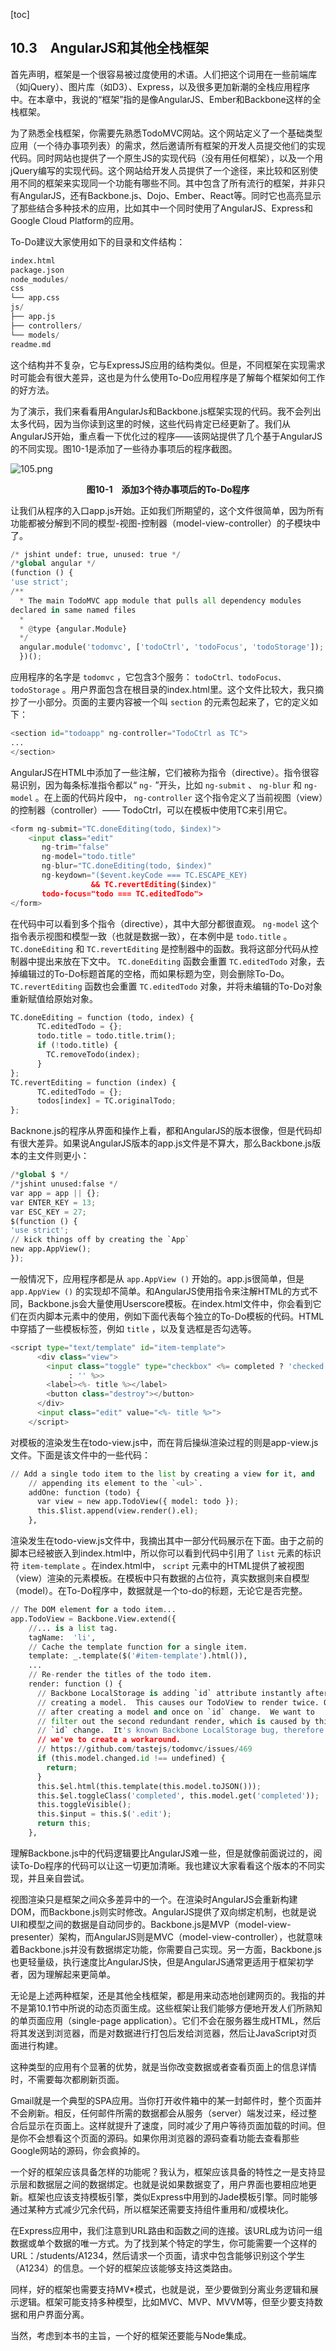 [toc]

## 10.3　AngularJS和其他全栈框架

首先声明，框架是一个很容易被过度使用的术语。人们把这个词用在一些前端库（如jQuery）、图片库（如D3）、Express，以及很多更加新潮的全栈应用程序中。在本章中，我说的“框架”指的是像AngularJS、Ember和Backbone这样的全栈框架。

为了熟悉全栈框架，你需要先熟悉TodoMVC网站。这个网站定义了一个基础类型应用（一个待办事项列表）的需求，然后邀请所有框架的开发人员提交他们的实现代码。同时网站也提供了一个原生JS的实现代码（没有用任何框架），以及一个用jQuery编写的实现代码。这个网站给开发人员提供了一个途径，来比较和区别使用不同的框架来实现同一个功能有哪些不同。其中包含了所有流行的框架，并非只有AngularJS，还有Backbone.js、Dojo、Ember、React等。同时它也高亮显示了那些结合多种技术的应用，比如其中一个同时使用了AngularJS、Express和Google Cloud Platform的应用。

To-Do建议大家使用如下的目录和文件结构：

```python
index.html
package.json
node_modules/
css
└── app.css
js/
├── app.js
├── controllers/
└── models/
readme.md
```

这个结构并不复杂，它与ExpressJS应用的结构类似。但是，不同框架在实现需求时可能会有很大差异，这也是为什么使用To-Do应用程序是了解每个框架如何工作的好方法。

为了演示，我们来看看用AngularJs和Backbone.js框架实现的代码。我不会列出太多代码，因为当你读到这里的时候，这些代码肯定已经更新了。我们从AngularJS开始，重点看一下优化过的程序——该网站提供了几个基于AngularJS的不同实现。图10-1是添加了一些待办事项后的程序截图。

![105.png](./images/105.png)
<center class="my_markdown"><b class="my_markdown">图10-1　添加3个待办事项后的To-Do程序</b></center>

让我们从程序的入口app.js开始。正如我们所期望的，这个文件很简单，因为所有功能都被分解到不同的模型-视图-控制器（model-view-controller）的子模块中了。

```python
/* jshint undef: true, unused: true */
/*global angular */
(function () {
'use strict';
/**
  * The main TodoMVC app module that pulls all dependency modules
declared in same named files
  *
  * @type {angular.Module}
  */
  angular.module('todomvc', ['todoCtrl', 'todoFocus', 'todoStorage']);
  })();
```

应用程序的名字是 `todomvc` ，它包含3个服务： `todoCtrl、todoFocus、todoStorage` 。用户界面包含在根目录的index.html里。这个文件比较大，我只摘抄了一小部分。页面的主要内容被一个叫 `section` 的元素包起来了，它的定义如下：

```python
<section id="todoapp" ng-controller="TodoCtrl as TC">
...
</section>
```

AngularJS在HTML中添加了一些注解，它们被称为指令（directive）。指令很容易识别，因为每条标准指令都以“ `ng-` ”开头，比如 `ng-submit` 、 `ng-blur` 和 `ng-model` 。在上面的代码片段中， `ng-controller` 这个指令定义了当前视图（view）的控制器（controller）—— TodoCtrl，可以在模板中使用TC来引用它。

```python
<form ng-submit="TC.doneEditing(todo, $index)">
    <input class="edit"
       ng-trim="false"
       ng-model="todo.title"
       ng-blur="TC.doneEditing(todo, $index)"
       ng-keydown="($event.keyCode === TC.ESCAPE_KEY)
                  && TC.revertEditing($index)"
       todo-focus="todo === TC.editedTodo">
</form>
```

在代码中可以看到多个指令（directive），其中大部分都很直观。 `ng-model` 这个指令表示视图和模型一致（也就是数据一致），在本例中是 `todo.title` 。 `TC.doneEditing` 和 `TC.revertEditing` 是控制器中的函数。我将这部分代码从控制器中提出来放在下文中。 `TC.doneEditing` 函数会重置 `TC.editedTodo` 对象，去掉编辑过的To-Do标题首尾的空格，而如果标题为空，则会删除To-Do。 `TC.revertEditing` 函数也会重置 `TC.editedTodo` 对象，并将未编辑的To-Do对象重新赋值给原始对象。

```python
TC.doneEditing = function (todo, index) {
      TC.editedTodo = {};
      todo.title = todo.title.trim();
      if (!todo.title) {
        TC.removeTodo(index);
      }
}; 
TC.revertEditing = function (index) {
      TC.editedTodo = {};
      todos[index] = TC.originalTodo;
};
```

Backnone.js的程序从界面和操作上看，都和AngularJS的版本很像，但是代码却有很大差异。如果说AngularJS版本的app.js文件是不算大，那么Backbone.js版本的主文件则更小：

```python
/*global $ */
/*jshint unused:false */
var app = app || {};
var ENTER_KEY = 13;
var ESC_KEY = 27;
$(function () {
'use strict';
// kick things off by creating the `App`
new app.AppView();
});
```

一般情况下，应用程序都是从 `app.AppView ()` 开始的。app.js很简单，但是 `app.AppView ()` 的实现却不简单。和AngularJS使用指令来注解HTML的方式不同，Backbone.js会大量使用Userscore模板。在index.html文件中，你会看到它们在页内脚本元素中的使用，例如下面代表每个独立的To-Do模板的代码。HTML中穿插了一些模板标签，例如 `title` ，以及复选框是否勾选等。

```python
<script type="text/template" id="item-template">
      <div class="view">
        <input class="toggle" type="checkbox" <%= completed ? 'checked'
             : '' %>>
        <label><%- title %></label>
        <button class="destroy"></button>
      </div>
      <input class="edit" value="<%- title %>">
    </script>
```

对模板的渲染发生在todo-view.js中，而在背后操纵渲染过程的则是app-view.js文件。下面是该文件中的一些代码：

```python
// Add a single todo item to the list by creating a view for it, and
    // appending its element to the `<ul>`.
    addOne: function (todo) {
      var view = new app.TodoView({ model: todo });
      this.$list.append(view.render().el);
    },
```

渲染发生在todo-view.js文件中，我摘出其中一部分代码展示在下面。由于之前的脚本已经被嵌入到index.html中，所以你可以看到代码中引用了 `list` 元素的标识符 `item-template` 。在index.html中， `script` 元素中的HTML提供了被视图（view）渲染的元素模板。在模板中只有数据的占位符，真实数据则来自模型（model）。在To-Do程序中，数据就是一个to-do的标题，无论它是否完整。

```python
// The DOM element for a todo item...
app.TodoView = Backbone.View.extend({
    //... is a list tag.
    tagName:  'li',
    // Cache the template function for a single item. 
    template: _.template($('#item-template').html()), 
    ... 
    // Re-render the titles of the todo item.
    render: function () {
      // Backbone LocalStorage is adding `id` attribute instantly after
      // creating a model.  This causes our TodoView to render twice. Once
      // after creating a model and once on `id` change.  We want to
      // filter out the second redundant render, which is caused by this
      // `id` change.  It's known Backbone LocalStorage bug, therefore
      // we've to create a workaround.
      // https://github.com/tastejs/todomvc/issues/469
      if (this.model.changed.id !== undefined) {
        return; 
      } 
      this.$el.html(this.template(this.model.toJSON())); 
      this.$el.toggleClass('completed', this.model.get('completed')); 
      this.toggleVisible();
      this.$input = this.$('.edit'); 
      return this;
    },
```

理解Backbone.js中的代码逻辑要比AngularJS难一些，但是就像前面说过的，阅读To-Do程序的代码可以让这一切更加清晰。我也建议大家看看这个版本的不同实现，并且亲自尝试。

视图渲染只是框架之间众多差异中的一个。在渲染时AngularJS会重新构建DOM，而Backbone.js则实时修改。AngularJS提供了双向绑定机制，也就是说UI和模型之间的数据是自动同步的。Backbone.js是MVP（model-view- presenter）架构，而AngularJS则是MVC（model-view-controller），也就意味着Backbone.js并没有数据绑定功能，你需要自己实现。另一方面，Backbone.js也更轻量级，执行速度比AngularJS快，但是AngularJS通常更适用于框架初学者，因为理解起来更简单。

无论是上述两种框架，还是其他全栈框架，都是用来动态地创建网页的。我指的并不是第10.1节中所说的动态页面生成。这些框架让我们能够方便地开发人们所熟知的单页面应用（single-page application）。它们不会在服务器生成HTML，然后将其发送到浏览器，而是对数据进行打包后发给浏览器，然后让JavaScript对页面进行构建。

这种类型的应用有个显著的优势，就是当你改变数据或者查看页面上的信息详情时，不需要每次都刷新页面。

Gmail就是一个典型的SPA应用。当你打开收件箱中的某一封邮件时，整个页面并不会刷新。相反，任何邮件所需的数据都会从服务（server）端发过来，经过整合后显示在页面上。这样就提升了速度，同时减少了用户等待页面加载的时间。但是你不会想看这个页面的源码。如果你用浏览器的源码查看功能去查看那些Google网站的源码，你会疯掉的。

一个好的框架应该具备怎样的功能呢？我认为，框架应该具备的特性之一是支持显示层和数据层之间的数据绑定。也就是说如果数据变了，用户界面也要相应地更新。框架也应该支持模板引擎，类似Express中用到的Jade模板引擎。同时能够通过某种方式减少冗余代码，所以框架还需要支持组件重用和/或模块化。

在Express应用中，我们注意到URL路由和函数之间的连接。该URL成为访问一组数据或单个数据的唯一方式。为了找到某个特定的学生，你可能需要一个这样的URL：/students/A1234，然后请求一个页面，请求中包含能够识别这个学生（A1234）的信息。一个好的框架应该能够支持这类路由。

同样，好的框架也需要支持MV*模式，也就是说，至少要做到分离业务逻辑和展示逻辑。框架可能支持多种模型，比如MVC、MVP、MVVM等，但至少要支持数据和用户界面分离。

当然，考虑到本书的主旨，一个好的框架还要能与Node集成。



